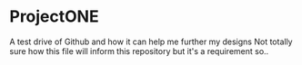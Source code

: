 # ProjectONE
A test drive of Github and how it can help me further my designs
Not totally sure how this file will inform this repository but it's a requirement so..
